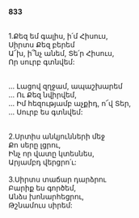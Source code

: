 **833**

\
1.Քեզ եմ գալիս, ի՛մ Հիսուս,\
Սիրտս Քեզ բերեմ\
Ա՜խ, ի՞նչ անեմ, Տե՛ր Հիսուս,\
Որ սուրբ գտնվեմ:

\
 ... Լացով զղջամ, ապաշխարեմ\
 ... Ու Քեզ նվիրվեմ,\
 ... Իմ հեզությամբ աչքիդ, ո՜վ Տեր,\
 ... Սուրբ ես գտնվեմ:

\
2.Սրտիս անկյունների մեջ\
Քո սերը լցրու,\
Ինչ որ վատը կտեսնես,\
Արյամբդ վերցրո՛ւ:\
\
3.Սիրտս տաճար դարձրու\
Բարիք ես գործեմ,\
Անձս խոնարհեցրու,\
Թշնամուս սիրեմ:
